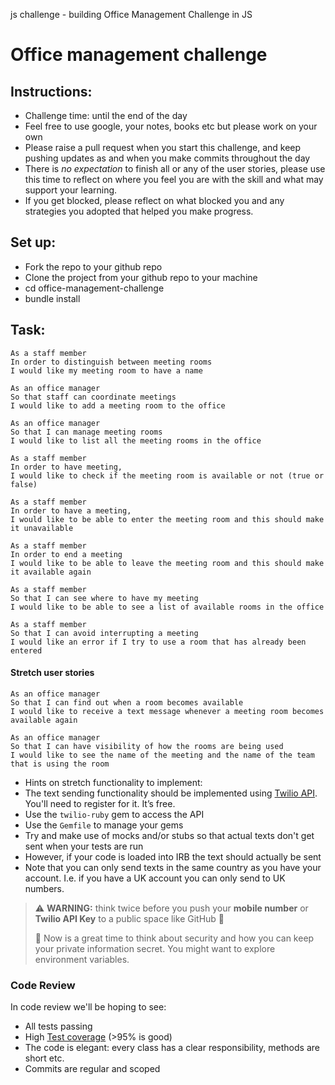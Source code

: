 js challenge - building Office Management Challenge in JS

# Office management challenge

## Instructions:
* Challenge time: until the end of the day
* Feel free to use google, your notes, books etc but please work on your own
* Please raise a pull request when you start this challenge, and keep pushing updates as and when you make commits throughout the day
* There is *no expectation* to finish all or any of the user stories, please use this time to reflect on where you feel you are with the skill and what may support your learning.
* If you get blocked, please reflect on what blocked you and any strategies you adopted that helped you make progress.

## Set up:
* Fork the repo to your github repo
* Clone the project from your github repo to your machine
* cd office-management-challenge
* bundle install

## Task:

```
As a staff member
In order to distinguish between meeting rooms
I would like my meeting room to have a name
```

```
As an office manager
So that staff can coordinate meetings
I would like to add a meeting room to the office
```

```
As an office manager
So that I can manage meeting rooms
I would like to list all the meeting rooms in the office
```

```
As a staff member
In order to have meeting,
I would like to check if the meeting room is available or not (true or false)
```

```
As a staff member
In order to have a meeting,
I would like to be able to enter the meeting room and this should make it unavailable
```

```
As a staff member
In order to end a meeting
I would like to be able to leave the meeting room and this should make it available again
```

```
As a staff member
So that I can see where to have my meeting
I would like to be able to see a list of available rooms in the office
```

```
As a staff member
So that I can avoid interrupting a meeting
I would like an error if I try to use a room that has already been entered
```

#### Stretch user stories

```
As an office manager
So that I can find out when a room becomes available
I would like to receive a text message whenever a meeting room becomes available again
```

```
As an office manager
So that I can have visibility of how the rooms are being used
I would like to see the name of the meeting and the name of the team that is using the room
```

* Hints on stretch functionality to implement:
* The text sending functionality should be implemented using [Twilio API](https://www.twilio.com/docs/usage/api). You'll need to register for it. It’s free.
* Use the `twilio-ruby` gem to access the API
* Use the `Gemfile` to manage your gems
* Try and make use of mocks and/or stubs so that actual texts don't get sent when your tests are run
* However, if your code is loaded into IRB the text should actually be sent
* Note that you can only send texts in the same country as you have your account. I.e. if you have a UK account you can only send to UK numbers.

> :warning: **WARNING:** think twice before you push your **mobile number** or **Twilio API Key** to a public space like GitHub :eyes:
>
> :key: Now is a great time to think about security and how you can keep your private information secret. You might want to explore environment variables.

### Code Review
In code review we'll be hoping to see:

  * All tests passing
  * High [Test coverage](https://github.com/makersacademy/course/blob/master/pills/test_coverage.md) (>95% is good)
  * The code is elegant: every class has a clear responsibility, methods are short etc.
  * Commits are regular and scoped
